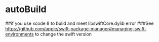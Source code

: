 # autoBuild
##if you use xcode 8 to bulid and meet libswiftCore.dylib error 
###See https://github.com/apple/swift-package-manager#managing-swift-environments to change the swift version
